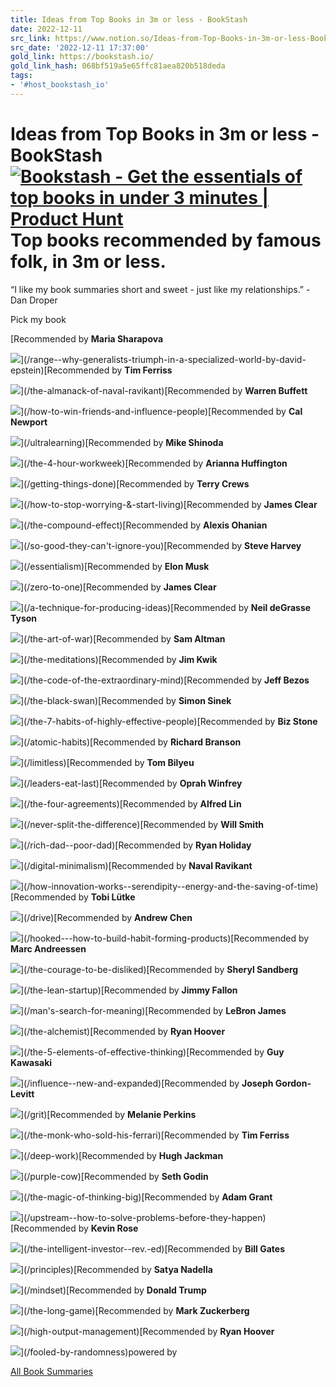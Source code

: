 ```yaml
---
title: Ideas from Top Books in 3m or less - BookStash
date: 2022-12-11
src_link: https://www.notion.so/Ideas-from-Top-Books-in-3m-or-less-BookStash-a136705adc684be1a837b484e4683d39
src_date: '2022-12-11 17:37:00'
gold_link: https://bookstash.io/
gold_link_hash: 068bf519a5e65ffc81aea820b518deda
tags:
- '#host_bookstash_io'
---
```



Ideas from Top Books in 3m or less - BookStash[![Bookstash - Get the essentials of top books in under 3 minutes | Product Hunt](https://api.producthunt.com/widgets/embed-image/v1/top-post-badge.svg?post_id=322160&theme=light&period=daily)](https://www.producthunt.com/posts/bookstash?utm_source=badge-top-post-badge&utm_medium=badge&utm_souce=badge-bookstash)Top books recommended by famous folk, in 3m or less.
====================================================

“I like my book summaries short and sweet - just like my relationships.” - Dan Droper

Pick my book

[Recommended by **Maria Sharapova**

![](https://books.google.com/books/content?id=ma1sDwAAQBAJ&printsec=frontcover&img=1&zoom=3&edge=curl&source=gbs_api)](/range--why-generalists-triumph-in-a-specialized-world-by-david-epstein)[Recommended by **Tim Ferriss**

![](https://images-na.ssl-images-amazon.com/images/I/310zQ0UbRdL._SX322_BO1,204,203,200_.jpg)](/the-almanack-of-naval-ravikant)[Recommended by **Warren Buffett**

![](https://books.google.com/books/content?id=1rW-QpIAs8UC&printsec=frontcover&img=1&zoom=3&edge=curl&source=gbs_api)](/how-to-win-friends-and-influence-people)[Recommended by **Cal Newport**

![](https://books.google.com/books/content?id=jyV2DwAAQBAJ&printsec=frontcover&img=1&zoom=3&edge=curl&source=gbs_api)](/ultralearning)[Recommended by **Mike Shinoda**

![](https://books.google.com/books/content?id=m3MfWicGv4gC&printsec=frontcover&img=1&zoom=3&source=gbs_api)](/the-4-hour-workweek)[Recommended by **Arianna Huffington**

![](https://books.google.com/books/content?id=WXcHwzaUd4MC&printsec=frontcover&img=1&zoom=3&edge=curl&source=gbs_api)](/getting-things-done)[Recommended by **Terry Crews**

![](https://m.media-amazon.com/images/I/51elspxxvZL.jpg)](/how-to-stop-worrying-&-start-living)[Recommended by **James Clear**

![](https://images-na.ssl-images-amazon.com/images/I/81uWhz8HdcL.jpg)](/the-compound-effect)[Recommended by **Alexis Ohanian**

![](https://images-na.ssl-images-amazon.com/images/I/71k-LNaG2KL.jpg)](/so-good-they-can't-ignore-you)[Recommended by **Steve Harvey**

![](https://books.google.com/books/content?id=CleNDQAAQBAJ&printsec=frontcover&img=1&zoom=3&edge=curl&source=gbs_api)](/essentialism)[Recommended by **Elon Musk**

![](https://books.google.com/books/content?id=ZH4oAwAAQBAJ&printsec=frontcover&img=1&zoom=3&edge=curl&source=gbs_api)](/zero-to-one)[Recommended by **James Clear**

![](https://books.google.com/books/content?id=xN0_-WoTbRgC&printsec=frontcover&img=1&zoom=3&edge=curl&source=gbs_api)](/a-technique-for-producing-ideas)[Recommended by **Neil deGrasse Tyson**

![](https://books.google.com/books/content?id=p4eRDwAAQBAJ&printsec=frontcover&img=1&zoom=3&edge=curl&source=gbs_api)](/the-art-of-war)[Recommended by **Sam Altman**

![](https://books.google.com/books/content?id=brSidvTKfcQC&printsec=frontcover&img=1&zoom=3&edge=curl&source=gbs_api)](/the-meditations)[Recommended by **Jim Kwik**

![](https://images-na.ssl-images-amazon.com/images/I/71LG4xzr2uL.jpg)](/the-code-of-the-extraordinary-mind)[Recommended by **Jeff Bezos**

![](https://books.google.com/books/content?id=gWW4SkJjM08C&printsec=frontcover&img=1&zoom=3&edge=curl&source=gbs_api)](/the-black-swan)[Recommended by **Simon Sinek**

![](https://books.google.com/books/content?id=upUxaNWSaRIC&printsec=frontcover&img=1&zoom=3&edge=curl&source=gbs_api)](/the-7-habits-of-highly-effective-people)[Recommended by **Biz Stone**

![](https://books.google.com/books/content?id=XfFvDwAAQBAJ&printsec=frontcover&img=1&zoom=3&edge=curl&source=gbs_api)](/atomic-habits)[Recommended by **Richard Branson**

![](https://books.google.com/books/content?id=m2L6DwAAQBAJ&printsec=frontcover&img=1&zoom=3&edge=curl&source=gbs_api)](/limitless)[Recommended by **Tom Bilyeu**

![](https://books.google.com/books/content?id=6Pe5DgAAQBAJ&printsec=frontcover&img=1&zoom=3&edge=curl&source=gbs_api)](/leaders-eat-last)[Recommended by **Oprah Winfrey**

![](https://books.google.com/books/content?id=mU76DwAAQBAJ&printsec=frontcover&img=1&zoom=3&edge=curl&source=gbs_api)](/the-four-agreements)[Recommended by **Alfred Lin**

![](https://books.google.com/books/content?id=RmdqCgAAQBAJ&printsec=frontcover&img=1&zoom=3&edge=curl&source=gbs_api)](/never-split-the-difference)[Recommended by **Will Smith**

![](https://images-na.ssl-images-amazon.com/images/I/81dQwQlmAXL.jpg)](/rich-dad--poor-dad)[Recommended by **Ryan Holiday**

![](https://books.google.com/books/content?id=1eGCDwAAQBAJ&printsec=frontcover&img=1&zoom=3&edge=curl&source=gbs_api)](/digital-minimalism)[Recommended by **Naval Ravikant**

![](https://images-na.ssl-images-amazon.com/images/I/71xxrwbV-XL.jpg)](/how-innovation-works--serendipity--energy-and-the-saving-of-time)[Recommended by **Tobi Lütke**

![](https://books.google.com/books/content?id=l6x0a-jkoGUC&printsec=frontcover&img=1&zoom=3&source=gbs_api)](/drive)[Recommended by **Andrew Chen**

![](https://images-na.ssl-images-amazon.com/images/I/818KdzgzIOL.jpg)](/hooked---how-to-build-habit-forming-products)[Recommended by **Marc Andreessen**

![](https://i.gr-assets.com/images/S/compressed.photo.goodreads.com/books/1545421684l/43306206._SY475_.jpg)](/the-courage-to-be-disliked)[Recommended by **Sheryl Sandberg**

![](https://books.google.com/books/content?id=r9x-OXdzpPcC&printsec=frontcover&img=1&zoom=3&edge=curl&source=gbs_api)](/the-lean-startup)[Recommended by **Jimmy Fallon**

![](https://images-na.ssl-images-amazon.com/images/I/814rCOycUIL.jpg)](/man's-search-for-meaning)[Recommended by **LeBron James**

![](https://edutainment247.com/wp-content/uploads/2020/01/a-teacher-s-guide-to-the-alchemist.jpg)](/the-alchemist)[Recommended by **Ryan Hoover**

![](https://images-na.ssl-images-amazon.com/images/I/61BDsNsAAgS.jpg)](/the-5-elements-of-effective-thinking)[Recommended by **Guy Kawasaki**

![](https://cdn.dc5.ro/img-prod/875156572-0.jpeg)](/influence--new-and-expanded)[Recommended by **Joseph Gordon-Levitt**

![](https://images-na.ssl-images-amazon.com/images/I/71LYi546q-L.jpg)](/grit)[Recommended by **Melanie Perkins**

![](https://books.google.com/books/content?id=aKJAQGed_-MC&printsec=frontcover&img=1&zoom=3&edge=curl&source=gbs_api)](/the-monk-who-sold-his-ferrari)[Recommended by **Tim Ferriss**

![](https://s3-us-west-2.amazonaws.com/tabs.web.media/b/u/buav/buav-square-1536.jpg)](/deep-work)[Recommended by **Hugh Jackman**

![](https://images-na.ssl-images-amazon.com/images/I/814WSERaoyL.jpg)](/purple-cow)[Recommended by **Seth Godin**

![](https://books.google.com/books/content?id=Bhd-BAAAQBAJ&printsec=frontcover&img=1&zoom=3&edge=curl&source=gbs_api)](/the-magic-of-thinking-big)[Recommended by **Adam Grant**

![](https://images-na.ssl-images-amazon.com/images/I/7197ym8nPAL.jpg)](/upstream--how-to-solve-problems-before-they-happen)[Recommended by **Kevin Rose**

![](https://books.google.com/books/content?id=-NdcCSt8t_YC&printsec=frontcover&img=1&zoom=3&edge=curl&source=gbs_api)](/the-intelligent-investor--rev.-ed)[Recommended by **Bill Gates**

![](https://books.google.com/books/content?id=qNNmDwAAQBAJ&printsec=frontcover&img=1&zoom=3&edge=curl&source=gbs_api)](/principles)[Recommended by **Satya Nadella**

![](https://books.google.com/books/content?id=bOGHDQAAQBAJ&printsec=frontcover&img=1&zoom=3&edge=curl&source=gbs_api)](/mindset)[Recommended by **Donald Trump**

![](https://books.google.com/books/content?id=2xYWEAAAQBAJ&printsec=frontcover&img=1&zoom=3&edge=curl&source=gbs_api)](/the-long-game)[Recommended by **Mark Zuckerberg**

![](https://books.google.com/books/content?id=4G_aCwAAQBAJ&printsec=frontcover&img=1&zoom=3&edge=curl&source=gbs_api)](/high-output-management)[Recommended by **Ryan Hoover**

![](https://books.google.com/books/content?id=DCqFYOrGyegC&printsec=frontcover&img=1&zoom=3&edge=curl&source=gbs_api)](/fooled-by-randomness)powered by

[All Book Summaries](/all-books)